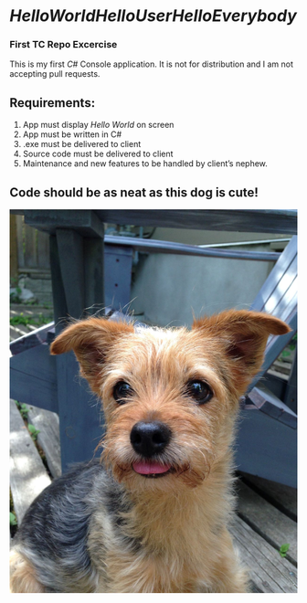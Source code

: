 # *HelloWorldHelloUserHelloEverybody*
### First TC Repo Excercise



This is my first *C#* Console application. It is not for distribution and I am not accepting pull requests.

## Requirements:

1. App must display *Hello World* on screen<br>
1. App must be written in C#<br>
1. .exe must be delivered to client<br>
1. Source code must be delivered to client<br>
1. Maintenance and new features to be handled by client’s nephew.<br>

## Code should be as neat as this dog is cute!

![max](/Max-small.JPG)


